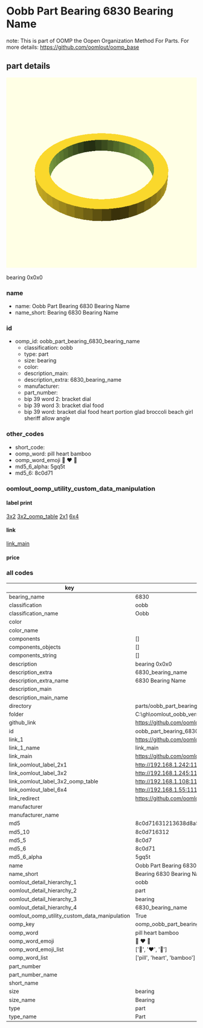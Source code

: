 # Oobb Part Bearing 6830 Bearing Name  

note: This is part of OOMP the Oopen Organization Method For Parts. For more details: https://github.com/oomlout/oomp_base

##  part details
  

[![](3dpr.png)](3dpr.png)

bearing 0x0x0



### name
* name: Oobb Part Bearing 6830 Bearing Name
* name_short: Bearing 6830 Bearing Name
### id
* oomp_id: oobb_part_bearing_6830_bearing_name
  * classification: oobb
  * type: part
  * size: bearing
  * color: 
  * description_main: 
  * description_extra: 6830_bearing_name
  * manufacturer: 
  * part_number: 
  * bip 39 word 2: bracket dial
  * bip 39 word 3: bracket dial food
  * bip 39 word: bracket dial food heart portion glad broccoli beach girl sheriff allow angle

### other_codes
* short_code: 
* oomp_word: pill heart bamboo
* oomp_word_emoji :pill: :heart: :bamboo:
* md5_6_alpha: 5gq5t
* md5_6: 8c0d71






### oomlout_oomp_utility_custom_data_manipulation
#### label print
[3x2](http://192.168.1.245:1112/?label=oomp%205gq5t)
[3x2_oomp_table](http://192.168.1.108:1112/?label=oomp%205gq5t)
[2x1](http://192.168.1.242:1112/?label=oomp%205gq5t)
[6x4](http://192.168.1.55:1112/?label=oomp%205gq5t)    

#### link

[link_main](https://github.com/oomlout/oomlout_oobb_version_4_generated_parts/tree/main/navigation_oomp/oobb/part/bearing//6830_bearing_name/part)                              

#### price







### all codes 
| key | value |  
| --- | --- |  
| bearing_name | 6830 |  
| classification | oobb |  
| classification_name | Oobb |  
| color |  |  
| color_name |  |  
| components | [] |  
| components_objects | [] |  
| components_string | [] |  
| description | bearing 0x0x0 |  
| description_extra | 6830_bearing_name |  
| description_extra_name | 6830 Bearing Name |  
| description_main |  |  
| description_main_name |  |  
| directory | parts/oobb_part_bearing_6830_bearing_name |  
| folder | C:\gh\oomlout_oobb_version_4_generated_parts\parts\oobb_part_bearing_6830_bearing_name |  
| github_link | https://github.com/oomlout/oomlout_oomp_part_src/tree/main/parts/oobb_part_bearing_6830_bearing_name |  
| id | oobb_part_bearing_6830_bearing_name |  
| link_1 | https://github.com/oomlout/oomlout_oobb_version_4_generated_parts/tree/main/navigation_oomp/oobb/part/bearing//6830_bearing_name/part |  
| link_1_name | link_main |  
| link_main | https://github.com/oomlout/oomlout_oobb_version_4_generated_parts/tree/main/navigation_oomp/oobb/part/bearing//6830_bearing_name/part |  
| link_oomlout_label_2x1 | http://192.168.1.242:1112/?label=oomp%205gq5t |  
| link_oomlout_label_3x2 | http://192.168.1.245:1112/?label=oomp%205gq5t |  
| link_oomlout_label_3x2_oomp_table | http://192.168.1.108:1112/?label=oomp%205gq5t |  
| link_oomlout_label_6x4 | http://192.168.1.55:1112/?label=oomp%205gq5t |  
| link_redirect | https://github.com/oomlout/oomlout_oobb_version_4_generated_parts/tree/main/parts/hardware_bearing_6830 |  
| manufacturer |  |  
| manufacturer_name |  |  
| md5 | 8c0d71631213638d8a5426a4b58f40d6 |  
| md5_10 | 8c0d716312 |  
| md5_5 | 8c0d7 |  
| md5_6 | 8c0d71 |  
| md5_6_alpha | 5gq5t |  
| name | Oobb Part Bearing 6830 Bearing Name |  
| name_short | Bearing 6830 Bearing Name |  
| oomlout_detail_hierarchy_1 | oobb |  
| oomlout_detail_hierarchy_2 | part |  
| oomlout_detail_hierarchy_3 | bearing |  
| oomlout_detail_hierarchy_4 | 6830_bearing_name |  
| oomlout_oomp_utility_custom_data_manipulation | True |  
| oomp_key | oomp_oobb_part_bearing_6830_bearing_name |  
| oomp_word | pill heart bamboo |  
| oomp_word_emoji | :pill: :heart: :bamboo: |  
| oomp_word_emoji_list | [':pill:', ':heart:', ':bamboo:'] |  
| oomp_word_list | ['pill', 'heart', 'bamboo'] |  
| part_number |  |  
| part_number_name |  |  
| short_name |  |  
| size | bearing |  
| size_name | Bearing |  
| type | part |  
| type_name | Part |  
